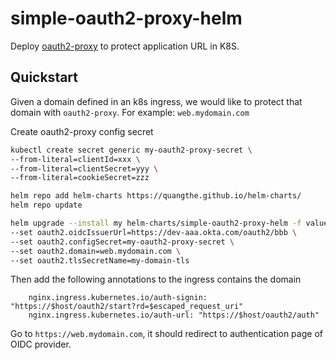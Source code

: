 # simple-oauth2-proxy-helm

Deploy [oauth2-proxy](https://oauth2-proxy.github.io/oauth2-proxy/) to protect application URL in K8S.

## Quickstart

Given a domain defined in an k8s ingress, we would like to protect that domain with `oauth2-proxy`. For example: `web.mydomain.com`

Create oauth2-proxy config secret

```bash
kubectl create secret generic my-oauth2-proxy-secret \
--from-literal=clientId=xxx \
--from-literal=clientSecret=yyy \
--from-literal=cookieSecret=zzz
```

```bash
helm repo add helm-charts https://quangthe.github.io/helm-charts/
helm repo update

helm upgrade --install my helm-charts/simple-oauth2-proxy-helm -f values.yaml \
--set oauth2.oidcIssuerUrl=https://dev-aaa.okta.com/oauth2/bbb \
--set oauth2.configSecret=my-oauth2-proxy-secret \
--set oauth2.domain=web.mydomain.com \
--set oauth2.tlsSecretName=my-domain-tls
```

Then add the following annotations to the ingress contains the domain

```
    nginx.ingress.kubernetes.io/auth-signin: "https://$host/oauth2/start?rd=$escaped_request_uri"
    nginx.ingress.kubernetes.io/auth-url: "https://$host/oauth2/auth"
```

Go to `https://web.mydomain.com`, it should redirect to authentication page of OIDC provider.
